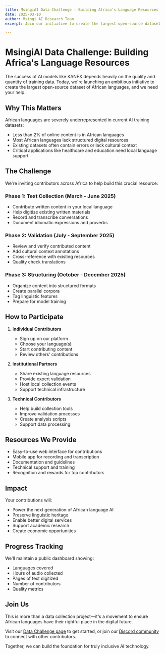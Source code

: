 ```yaml
---
title: MsingiAI Data Challenge - Building Africa's Language Resources
date: 2025-03-10
author: Msingi AI Research Team
excerpt: Join our initiative to create the largest open-source dataset of African languages, powering the next generation of AI technologies.

---
```


# MsingiAI Data Challenge: Building Africa's Language Resources

The success of AI models like KANEX depends heavily on the quality and quantity of training data. Today, we're launching an ambitious initiative to create the largest open-source dataset of African languages, and we need your help.

## Why This Matters

African languages are severely underrepresented in current AI training datasets:

- Less than 2% of online content is in African languages
- Most African languages lack structured digital resources
- Existing datasets often contain errors or lack cultural context
- Critical applications like healthcare and education need local language support

## The Challenge

We're inviting contributors across Africa to help build this crucial resource:

### Phase 1: Text Collection (March - June 2025)

- Contribute written content in your local language
- Help digitize existing written materials
- Record and transcribe conversations
- Document idiomatic expressions and proverbs

### Phase 2: Validation (July - September 2025)

- Review and verify contributed content
- Add cultural context annotations
- Cross-reference with existing resources
- Quality check translations

### Phase 3: Structuring (October - December 2025)

- Organize content into structured formats
- Create parallel corpora
- Tag linguistic features
- Prepare for model training

## How to Participate

1. **Individual Contributors**
   - Sign up on our platform
   - Choose your language(s)
   - Start contributing content
   - Review others' contributions

2. **Institutional Partners**
   - Share existing language resources
   - Provide expert validation
   - Host local collection events
   - Support technical infrastructure

3. **Technical Contributors**
   - Help build collection tools
   - Improve validation processes
   - Create analysis scripts
   - Support data processing

## Resources We Provide

- Easy-to-use web interface for contributions
- Mobile app for recording and transcription
- Documentation and guidelines
- Technical support and training
- Recognition and rewards for top contributors

## Impact

Your contributions will:

- Power the next generation of African language AI
- Preserve linguistic heritage
- Enable better digital services
- Support academic research
- Create economic opportunities

## Progress Tracking

We'll maintain a public dashboard showing:

- Languages covered
- Hours of audio collected
- Pages of text digitized
- Number of contributors
- Quality metrics

## Join Us

This is more than a data collection project—it's a movement to ensure African languages have their rightful place in the digital future.

Visit our [Data Challenge page](data.html) to get started, or join our [Discord community](https://discord.gg/2TvwPJpSj6) to connect with other contributors.

Together, we can build the foundation for truly inclusive AI technology.
